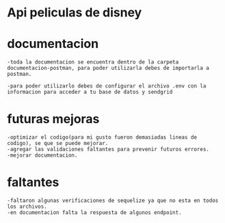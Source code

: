 # Api peliculas de disney

# documentacion
    -toda la documentacion se encuentra dentro de la carpeta documentacion-postman, para poder utilizarla debes de importarla a postman.

    -para poder utilizarlo debes de configurar el archivo .env con la informacion para acceder a tu base de datos y sendgrid

# futuras mejoras

    -optimizar el codigo(para mi gusto fueron demasiadas lineas de codigo), se que se puede mejorar.
    -agregar las validaciones faltantes para prevenir futuros errores.
    -mejorar documentacion.


# faltantes
    -faltaron algunas verificaciones de sequelize ya que no esta en todos los archivos.
    -en documentacion falta la respuesta de algunos endpoint.
